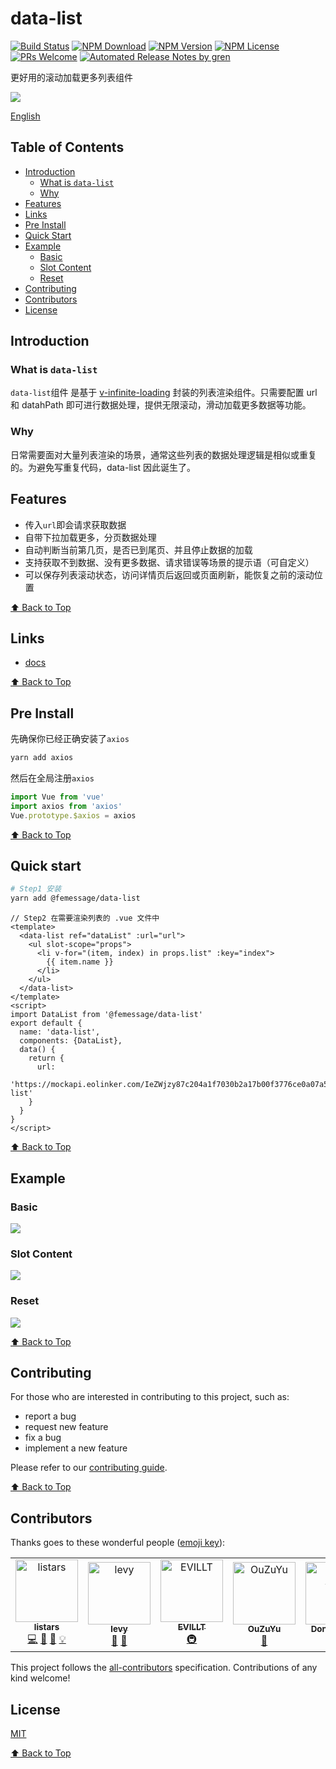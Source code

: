 # data-list

[![Build Status](https://badgen.net/travis/FEMessage/data-list/master)](https://travis-ci.com/FEMessage/data-list)
[![NPM Download](https://badgen.net/npm/dm/@femessage/data-list)](https://www.npmjs.com/package/@femessage/data-list)
[![NPM Version](https://badgen.net/npm/v/@femessage/data-list)](https://www.npmjs.com/package/@femessage/data-list)
[![NPM License](https://badgen.net/npm/license/@femessage/data-list)](https://github.com/FEMessage/data-list/blob/master/LICENSE)
[![PRs Welcome](https://img.shields.io/badge/PRs-welcome-brightgreen.svg)](https://github.com/FEMessage/data-list/pulls)
[![Automated Release Notes by gren](https://img.shields.io/badge/%F0%9F%A4%96-release%20notes-00B2EE.svg)](https://github-tools.github.io/github-release-notes/)

更好用的滚动加载更多列表组件

![](https://i.loli.net/2019/11/15/H2uRgN8fsp4YDkW.gif)

[English](./README-en.md)

## Table of Contents

- [Introduction](#introduction)
  - [What is `data-list`](#what-is-data-list)
  - [Why](#why)
- [Features](#features)
- [Links](#links)
- [Pre Install](#pre-install)
- [Quick Start](#quick-start)
- [Example](#example)
  - [Basic](#basic)
  - [Slot Content](#slot-content)
  - [Reset](#reset)
- [Contributing](#contributing)
- [Contributors](#contributors)
- [License](#license)

## Introduction

### What is `data-list`

`data-list`组件 是基于 [v-infinite-loading](https://peachscript.github.io/vue-infinite-loading/) 封装的列表渲染组件。只需要配置 url 和 datahPath 即可进行数据处理，提供无限滚动，滑动加载更多数据等功能。

### Why

日常需要面对大量列表渲染的场景，通常这些列表的数据处理逻辑是相似或重复的。为避免写重复代码，data-list 因此诞生了。

## Features

- 传入`url`即会请求获取数据
- 自带下拉加载更多，分页数据处理
- 自动判断当前第几页，是否已到尾页、并且停止数据的加载
- 支持获取不到数据、没有更多数据、请求错误等场景的提示语（可自定义）
- 可以保存列表滚动状态，访问详情页后返回或页面刷新，能恢复之前的滚动位置

[⬆ Back to Top](#table-of-contents)

## Links

- [docs](https://FEMessage.github.io/data-list/)

[⬆ Back to Top](#table-of-contents)

## Pre Install

先确保你已经正确安装了`axios`

```sh
yarn add axios
```

然后在全局注册`axios`

```js
import Vue from 'vue'
import axios from 'axios'
Vue.prototype.$axios = axios
```

[⬆ Back to Top](#table-of-contents)

## Quick start

```sh
# Step1 安装
yarn add @femessage/data-list
```

```vue
// Step2 在需要渲染列表的 .vue 文件中
<template>
  <data-list ref="dataList" :url="url">
    <ul slot-scope="props">
      <li v-for="(item, index) in props.list" :key="index">
        {{ item.name }}
      </li>
    </ul>
  </data-list>
</template>
<script>
import DataList from '@femessage/data-list'
export default {
  name: 'data-list',
  components: {DataList},
  data() {
    return {
      url:
        'https://mockapi.eolinker.com/IeZWjzy87c204a1f7030b2a17b00f3776ce0a07a5030a1b/data-list'
    }
  }
}
</script>
```

[⬆ Back to Top](#table-of-contents)

## Example

### Basic

![](https://i.loli.net/2019/11/15/etjM5F3Z2uhk8J6.gif)

### Slot Content

![](https://i.loli.net/2019/11/15/7t5wiNqugCe4ohW.gif)

### Reset

![](https://i.loli.net/2019/11/15/w3mnFU6oXBpLsI8.gif)

[⬆ Back to Top](#table-of-contents)

## Contributing

For those who are interested in contributing to this project, such as:

- report a bug
- request new feature
- fix a bug
- implement a new feature

Please refer to our [contributing guide](https://github.com/FEMessage/.github/blob/master/CONTRIBUTING.md).

[⬆ Back to Top](#table-of-contents)

## Contributors

Thanks goes to these wonderful people ([emoji key](https://allcontributors.org/docs/en/emoji-key)):

<!-- ALL-CONTRIBUTORS-LIST:START - Do not remove or modify this section -->

<!-- prettier-ignore -->
<table><tr><td align="center"><a href="https://github.com/listars"><img src="https://avatars2.githubusercontent.com/u/20613509?v=4" width="100px;" alt="listars"/><br /><sub><b>listars</b></sub></a><br /><a href="https://github.com/FEMessage/data-list/commits?author=listars" title="Code">💻</a> <a href="https://github.com/FEMessage/data-list/issues?q=author%3Alistars" title="Bug reports">🐛</a> <a href="https://github.com/FEMessage/data-list/commits?author=listars" title="Documentation">📖</a> <a href="#example-listars" title="Examples">💡</a></td><td align="center"><a href="http://levy.work"><img src="https://avatars3.githubusercontent.com/u/9384365?v=4" width="100px;" alt="levy"/><br /><sub><b>levy</b></sub></a><br /><a href="#review-levy9527" title="Reviewed Pull Requests">👀</a> <a href="#ideas-levy9527" title="Ideas, Planning, & Feedback">🤔</a></td><td align="center"><a href="https://evila.me"><img src="https://avatars3.githubusercontent.com/u/19513289?v=4" width="100px;" alt="EVILLT"/><br /><sub><b>EVILLT</b></sub></a><br /><a href="#infra-evillt" title="Infrastructure (Hosting, Build-Tools, etc)">🚇</a></td><td align="center"><a href="http://67.216.223.155/resume/"><img src="https://avatars3.githubusercontent.com/u/26338853?v=4" width="100px;" alt="OuZuYu"/><br /><sub><b>OuZuYu</b></sub></a><br /><a href="https://github.com/FEMessage/data-list/issues?q=author%3AOuZuYu" title="Bug reports">🐛</a></td><td align="center"><a href="https://donaldshen.github.io/portfolio"><img src="https://avatars3.githubusercontent.com/u/19591950?v=4" width="100px;" alt="Donald Shen"/><br /><sub><b>Donald Shen</b></sub></a><br /><a href="https://github.com/FEMessage/data-list/issues?q=author%3Adonaldshen" title="Bug reports">🐛</a> <a href="#question-donaldshen" title="Answering Questions">💬</a></td></tr></table>

<!-- ALL-CONTRIBUTORS-LIST:END -->

This project follows the [all-contributors](https://github.com/all-contributors/all-contributors) specification. Contributions of any kind welcome!

## License

[MIT](./LICENSE)

[⬆ Back to Top](#table-of-contents)
